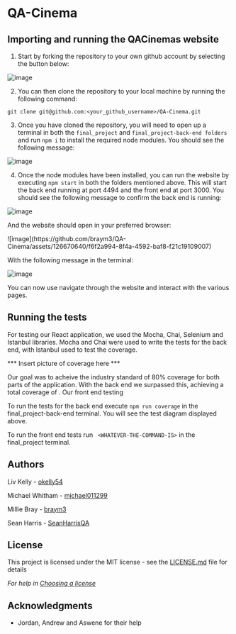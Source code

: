 # QA-Cinema

## Importing and running the QACinemas website

1. Start by forking the repository to your own github account by selecting the button below:

![image](https://github.com/braym3/QA-Cinema/assets/126670640/d10a360c-1611-485d-ab1c-8421d1f0fbbd)

2. You can then clone the repository to your local machine by running the following command:
```
git clone git@github.com:<your_github_username>/QA-Cinema.git
```
3. Once you have cloned the repository, you will need to open up a terminal in both the ```final_project``` and ```final_project-back-end folders``` and run ```npm i``` to install the required node modules. You should see the following message:

![image](https://github.com/braym3/QA-Cinema/assets/126670640/745b611a-eaf6-40da-95dd-ffd045aea116)

4. Once the node modules have been installed, you can run the website by executing ```npm start``` in both the folders mentioned above. This will start the back end running at port 4494 and the front end at port 3000. You should see the following message to confirm the back end is running:

![image](https://github.com/braym3/QA-Cinema/assets/126670640/173151e0-9837-4392-af83-e61f8262efa8)

And the website should open in your preferred browser:

<REPLACE-THIS-IMAGE>
![image](https://github.com/braym3/QA-Cinema/assets/126670640/f6f2a994-8f4a-4592-baf8-f21c19109007)
  
With the following message in the terminal:
  
![image](https://github.com/braym3/QA-Cinema/assets/126670640/fdda68cc-61fc-489d-8c3f-7dd0ca2561f7)

You can now use navigate through the website and interact with the various pages.

## Running the tests

For testing our React application, we used the Mocha, Chai, Selenium and Istanbul libraries. Mocha and Chai were used to write the tests for the back end, with Istanbul used to test the coverage. 

*** Insert picture of coverage here ***

Our goal was to acheive the industry standard of 80% coverage for both parts of the application. With the back end we surpassed this, achieving a total coverage of <INSERT-COVERAGE-HERE>. Our front end testing <INSERT-DETAILS-HERE>
  
To run the tests for the back end execute ```npm run coverage``` in the final_project-back-end terminal. You will see the test diagram displayed above.
  
To run the front end tests run ``` <WHATEVER-THE-COMMAND-IS>``` in the final_project terminal.
  
## Authors
  
Liv Kelly - [okelly54](https://github.com/okelly54)
  
Michael Whitham - [michael011299](https://github.com/michael011299)
  
Millie Bray - [braym3](https://github.com/braym3)
  
Sean Harris - [SeanHarrisQA](https://github.com/SeanHarrisQA)
  
## License

This project is licensed under the MIT license - see the [LICENSE.md](LICENSE.md) file for details 

*For help in [Choosing a license](https://choosealicense.com/)*

## Acknowledgments

* Jordan, Andrew and Aswene for their help
  
  
